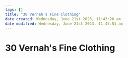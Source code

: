 ```yaml
---
tags: []
title: "30 Vernah's Fine Clothing"
date created: Wednesday, June 21st 2023, 11:43:28 am
date modified: Wednesday, June 21st 2023, 11:45:51 am
---
```


# 30 Vernah's Fine Clothing
